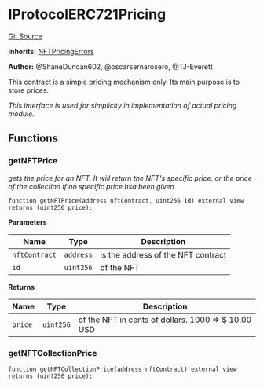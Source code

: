 # IProtocolERC721Pricing
[Git Source](https://github.com/thrackle-io/rules-protocol/blob/32fc908f43bfbb804e52e049074d30ce661a637a/src/pricing/IProtocolERC721Pricing.sol)

**Inherits:**
[NFTPricingErrors](/src/interfaces/IErrors.sol/interface.NFTPricingErrors.md)

**Author:**
@ShaneDuncan602, @oscarsernarosero, @TJ-Everett

This contract is a simple pricing mechanism only. Its main purpose is to store prices.

*This interface is used for simplicity in implementation of actual pricing module.*


## Functions
### getNFTPrice

*gets the price for an NFT. It will return the NFT's specific price, or the
price of the collection if no specific price hsa been given*


```solidity
function getNFTPrice(address nftContract, uint256 id) external view returns (uint256 price);
```
**Parameters**

|Name|Type|Description|
|----|----|-----------|
|`nftContract`|`address`|is the address of the NFT contract|
|`id`|`uint256`|of the NFT|

**Returns**

|Name|Type|Description|
|----|----|-----------|
|`price`|`uint256`|of the NFT in cents of dollars. 1000 => $ 10.00 USD|


### getNFTCollectionPrice


```solidity
function getNFTCollectionPrice(address nftContract) external view returns (uint256 price);
```

